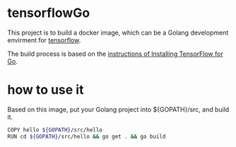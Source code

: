 # tensorflowGo
This project is to build a docker image, which can be a Golang development envirment for [tensorflow](http://www.tensorflow.org).

The build process is based on the [instructions of Installing TensorFlow for Go](https://www.tensorflow.org/install/install_go).

# how to use it
Based on this image, put your Golang project into ${GOPATH}/src, and build it.
```bash
COPY hello ${GOPATH}/src/hello
RUN cd ${GOPATH}/src/hello && go get . && go build
```
